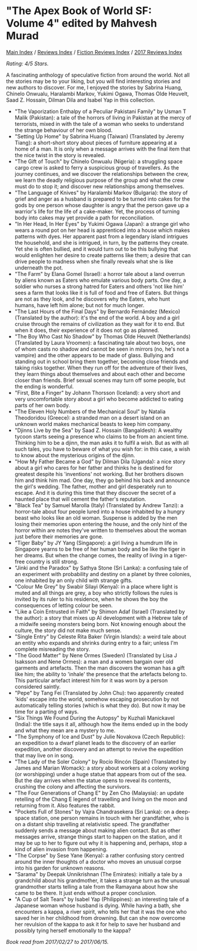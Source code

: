 # "The Apex Book of World SF: Volume 4" edited by Mahvesh Murad

[Main Index](../../../README.md) / [Reviews Index](../../README.md) / [Fiction Reviews Index](../README.md) / [2017 Reviews Index](README.md)

*Rating: 4/5 Stars.*

A fascinating anthology of speculative fiction from around the world. Not all the stories may be to your liking, but you will find interesting stories and new authors to discover. For me, I enjoyed the stories by Sabrina Huang, Chinelo Onwualu, Haralambi Markov, Yukimi Ogawa, Thomas Olde Heuvelt, Saad Z. Hossain, Dilman Dila and Isabel Yap in this collection.

- "The Vaporization Enthalpy of a Peculiar Pakistani Family" by Usman T Malik (Pakistan): a tale of the horrors of living in Pakistan at the mercy of terrorists, mixed in with the tale of a woman who seeks to understand the strange behaviour of her own blood.
- "Setting Up Home" by Sabrina Huang (Taiwan) (Translated by Jeremy Tiang): a short-short story about pieces of furniture appearing at a home of a man. It is only when a message arrives with the final item that the nice twist in the story is revealed.
- "The Gift of Touch" by Chinelo Onwualu (Nigeria): a struggling space cargo crew is asked to ferry a suspicious group of travellers. As the journey continues, and we discover the relationships between the crew, we learn the deadly religious purpose of the group and what the crew must do to stop it; and discover new relationships among themselves.
- "The Language of Knives" by Haralambi Markov (Bulgaria): the story of grief and anger as a husband is prepared to be turned into cakes for the gods by one person whose daughter is angry that the person gave up a warrior's life for the life of a cake-maker. Yet, the process of turning body into cakes may yet provide a path for reconciliation.
- "In Her Head, In Her Eyes" by Yukimi Ogawa (Japan): a strange girl who wears a round pot on her head is apprenticed into a house which makes patterns with dyes. Her apparent past from a legendary island intrigues the household, and she is intrigued, in turn, by the patterns they create. Yet she is often bullied, and it would turn out to be this bullying that would enlighten her desire to create patterns like them; a desire that can drive people to madness when she finally reveals what she is like underneath the pot.
- "The Farm" by Elana Gomel (Israel): a horror tale about a land overrun by aliens known as Eaters who emulate various body parts. One day, a soldier who nurses a strong hatred for Eaters and others 'not like him' sees a farm that looks like it is full of food and free of Eaters. But things are not as they look, and he discovers why the Eaters, who hunt humans, have left him alone; but not for much longer.
- "The Last Hours of the Final Days" by Bernardo Fernández (Mexico) (Translated by the author): it's the end of the world. A boy and a girl cruise through the remains of civilization as they wait for it to end. But when it does, their experience of it does not go as planned.
- "The Boy Who Cast No Shadow" by Thomas Olde Heuvelt (Netherlands) (Translated by Laura Vroomen): a fascinating tale about two boys, one of whom casts no shadow and cannot be seen in mirrors (no, he's not a vampire) and the other appears to be made of glass. Bullying and standing out in school bring them together, becoming close friends and taking risks together. When they run off for the adventure of their lives, they learn things about themselves and about each other and become closer than friends. Brief sexual scenes may turn off some people, but the ending is wonderful.
- "First, Bite a Finger" by Johann Thorsson (Iceland): a very short and very uncomfortable story about a girl who become addicted to eating parts of her own body.
- "The Eleven Holy Numbers of the Mechanical Soul" by Natalia Theodoridou (Greece): a stranded man on a desert island on an unknown world makes mechanical beasts to keep him company.
- "Djinns Live by the Sea" by Saad Z. Hossain (Bangaldesh): A wealthy tycoon starts seeing a presence who claims to be from an ancient time. Thinking him to be a djinn, the man asks it to fulfil a wish. But as with all such tales, you have to beware of what you wish for: in this case, a wish to know about the mysterious origins of the djinn.
- "How My Father Became a God" by Dilman Dila (Uganda): a nice story about a girl who cares for her father and thinks he is destined for greatest despite his 'inventions' not working. But her brothers disown him and think him mad. One day, they go behind his back and announce the girl's wedding. The father, mother and girl desperately run to escape. And it is during this time that they discover the secret of a haunted place that will cement the father's reputation.
- "Black Tea" by Samuel Marolla (Italy) (Translated by Andrew Tanzi): a horror-tale about four people lured into a house inhabited by a hungry beast who looks like an old woman. Suspense is added by the men losing their memories upon entering the house, and the only hint of the horror within are notes they've written to themselves about the woman just before their memories are gone.
- "Tiger Baby" by JY Yang (Singapore): a girl living a humdrum life in Singapore yearns to be free of her human body and be like the tiger in her dreams. But when the change comes, the reality of living in a tiger-free country is still strong.
- "Jinki and the Paradox" by Sathya Stone (Sri Lanka): a confusing tale of an experiment with probability and destiny on a planet by three colonies, one inhabited by an only child with strange gifts.
- "Colour Me Grey" by Swabir Silayi (Kenya): in a place where light is muted and all things are grey, a boy who strictly follows the rules is invited by its ruler to his residence, when he shows the boy the consequences of letting colour be seen.
- "Like a Coin Entrusted in Faith" by Shimon Adaf (Israel) (Translated by the author): a story that mixes up AI development with a Hebrew tale of a midwife seeing monsters being born. Not knowing enough about the culture, the story did not make much sense.
- "Single Entry" by Celeste Rita Baker (Virgin Islands): a weird tale about an entity who expands and shrinks during entry to a fair; unless I'm complete misreading the story.
- "The Good Matter" by Nene Ormes (Sweden) (Translated by Lisa J Isaksson and Nene Ormes): a man and a women bargain over old garments and artefacts. Then the man discovers the woman has a gift like him; the ability to 'inhale' the presence that the artefacts belong to. This particular artefact interest him for it was worn by a person considered saintly.
- "Pepe" by Tang Fei (Translated by John Chu): two apparently created 'kids' escape into the world, somehow escaping prosecution by not automatically telling stories (which is what they do). But now it may be time for a parting of ways.
- "Six Things We Found During the Autopsy" by Kuzhali Manickavel (India): the title says it all, although how the items ended up in the body and what they mean are a mystery to me.
- "The Symphony of Ice and Dust" by Julie Novakova (Czech Republic): an expedition to a dwarf planet leads to the discovery of an earlier expedition, another discovery and an attempt to revive the expedition that may live on in song.
- "The Lady of the Soler Colony" by Rocío Rincón (Spain) (Translated by James and Marian Womack): a story about workers at a colony working (or worshipping) under a huge statue that appears from out of the sea. But the day arrives when the statue opens to reveal its contents, crushing the colony and affecting the survivors.
- "The Four Generations of Chang E" by Zen Cho (Malaysia): an update retelling of the Chang E legend of travelling and living on the moon and returning from it. Also features the rabbit.
- "Pockets Full of Stones" by Vajra Chandrasekera (Sri Lanka): on a deep-space station, one person remains in touch with her grandfather, who is on a distant ship travelling at relativistic speed. The grandfather suddenly sends a message about making alien contact. But as other messages arrive, strange things start to happen on the station, and it may be up to her to figure out why it is happening and, perhaps, stop a kind of alien invasion from happening.
- "The Corpse" by Sese Yane (Kenya): a rather confusing story centred around the inner thoughts of a doctor who moves an unusual corpse into his garden for unknown reasons.
- "Sarama" by Deepak Unnikrishnan (The Emirates): initially a tale by a grandchild about his grandmother, it takes a strange turn as the unusual grandmother starts telling a tale from the Ramayana about how she came to be there. It just ends without a proper conclusion.
- "A Cup of Salt Tears" by Isabel Yap (Philippines): an interesting tale of a Japanese woman whose husband is dying. While having a bath, she encounters a kappa, a river spirit, who tells her that it was the one who saved her in her childhood from drowning. But can she now overcome her revulsion of the kappa to ask it for help to save her husband and possibly tying herself emotionally to the kappa?

*Book read from 2017/02/27 to 2017/06/15.*
